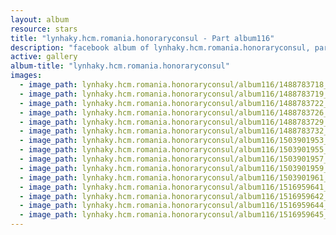 ```yaml
---
layout: album
resource: stars
title: "lynhaky.hcm.romania.honoraryconsul - Part album116"
description: "facebook album of lynhaky.hcm.romania.honoraryconsul, part album116."
active: gallery
album-title: "lynhaky.hcm.romania.honoraryconsul"
images:
  - image_path: lynhaky.hcm.romania.honoraryconsul/album116/1488783718_khoa7663.jpg
  - image_path: lynhaky.hcm.romania.honoraryconsul/album116/1488783719_khoa7680.jpg
  - image_path: lynhaky.hcm.romania.honoraryconsul/album116/1488783722_khoa7683.jpg
  - image_path: lynhaky.hcm.romania.honoraryconsul/album116/1488783726_khoa7689.jpg
  - image_path: lynhaky.hcm.romania.honoraryconsul/album116/1488783729_khoa7697.jpg
  - image_path: lynhaky.hcm.romania.honoraryconsul/album116/1488783732_khoa7699.jpg
  - image_path: lynhaky.hcm.romania.honoraryconsul/album116/1503901953_8u9a4710.jpg
  - image_path: lynhaky.hcm.romania.honoraryconsul/album116/1503901955_8u9a4713.jpg
  - image_path: lynhaky.hcm.romania.honoraryconsul/album116/1503901957_8u9a4714.jpg
  - image_path: lynhaky.hcm.romania.honoraryconsul/album116/1503901959_8u9a4724.jpg
  - image_path: lynhaky.hcm.romania.honoraryconsul/album116/1503901961_8u9a4735.jpg
  - image_path: lynhaky.hcm.romania.honoraryconsul/album116/1516959641_8u9a8893.jpg
  - image_path: lynhaky.hcm.romania.honoraryconsul/album116/1516959642_8u9a8923.jpg
  - image_path: lynhaky.hcm.romania.honoraryconsul/album116/1516959644_8u9a8954.jpg
  - image_path: lynhaky.hcm.romania.honoraryconsul/album116/1516959645_8u9a9045.jpg
---
```

